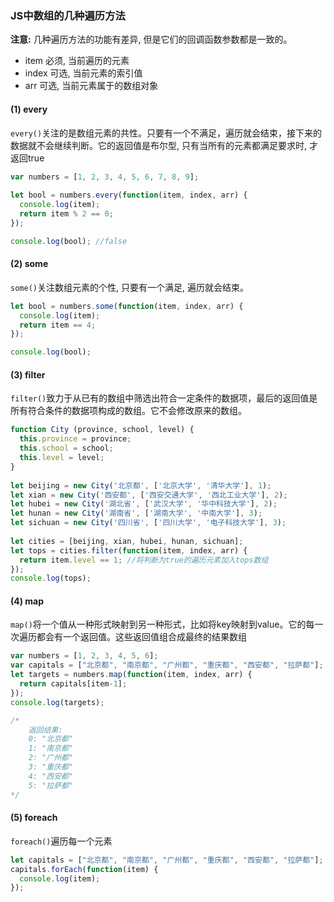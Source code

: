 ### JS中数组的几种遍历方法



**注意:** 几种遍历方法的功能有差异, 但是它们的回调函数参数都是一致的。

+ item	必须, 当前遍历的元素
+ index    可选, 当前元素的索引值
+ arr	可选, 当前元素属于的数组对象



#### (1) every

`every()`关注的是数组元素的共性。只要有一个不满足，遍历就会结束，接下来的数据就不会继续判断。它的返回值是布尔型, 只有当所有的元素都满足要求时, 才返回true

```javascript
var numbers = [1, 2, 3, 4, 5, 6, 7, 8, 9];
 
let bool = numbers.every(function(item, index, arr) {
  console.log(item);
  return item % 2 == 0;
});

console.log(bool); //false
```



#### (2) some

`some()`关注数组元素的个性, 只要有一个满足, 遍历就会结束。

```javascript
let bool = numbers.some(function(item, index, arr) {
  console.log(item);
  return item == 4;
});

console.log(bool);
```



#### (3) filter

`filter()`致力于从已有的数组中筛选出符合一定条件的数据项，最后的返回值是所有符合条件的数据项构成的数组。它不会修改原来的数组。

```javascript
function City (province, school, level) {
  this.province = province;
  this.school = school;
  this.level = level;
}
 
let beijing = new City('北京都', ['北京大学', '清华大学'], 1);
let xian = new City('西安都', ['西安交通大学', '西北工业大学'], 2);
let hubei = new City('湖北省', ['武汉大学', '华中科技大学'], 2);
let hunan = new City('湖南省', ['湖南大学', '中南大学'], 3);
let sichuan = new City('四川省', ['四川大学', '电子科技大学'], 3);
 
let cities = [beijing, xian, hubei, hunan, sichuan];
let tops = cities.filter(function(item, index, arr) {
  return item.level == 1; //将判断为true的遍历元素加入tops数组
});
console.log(tops);
```



#### (4) map

`map()`将一个值从一种形式映射到另一种形式，比如将key映射到value。它的每一次遍历都会有一个返回值。这些返回值组合成最终的结果数组

```javascript
var numbers = [1, 2, 3, 4, 5, 6];
var capitals = ["北京都", "南京都", "广州都", "重庆都", "西安都", "拉萨都"];
let targets = numbers.map(function(item, index, arr) {
  return capitals[item-1];
});
console.log(targets);

/*
	返回结果:
	0: "北京都"
	1: "南京都"
	2: "广州都"
	3: "重庆都"
	4: "西安都"
	5: "拉萨都"
*/
```



#### (5) foreach

`foreach()`遍历每一个元素

```javascript
let capitals = ["北京都", "南京都", "广州都", "重庆都", "西安都", "拉萨都"];
capitals.forEach(function(item) {
  console.log(item);
});
```